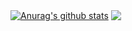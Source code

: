  <a href="https://github.com/anuraghazra/github-readme-stats"><img align="center" src="https://github-readme-stats.vercel.app/api?username=tusharhero&show_icons=true&theme=dracula#gh-dark-mode-only" alt="Anurag's github stats" /></a>  <a href="https://github.com/anuraghazra/github-readme-stats"><img align="center" src="https://github-readme-stats.vercel.app/api/top-langs/?username=tusharhero&hide=html,php,css,&langs_count=10&layout=compact" /></a> 

